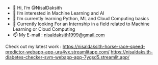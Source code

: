 - 👋 Hi, I’m @NisalDaksith
- 👀 I’m interested in Machine Learning and AI
- 🌱 I’m currently learning Python, ML and Cloud Computing basics
- 💞️ Currently looking For an Internship in a field related to Machine Learning or Cloud Computing
- 📫 My E-mail : nisaldaksith1999@gmail.com

Check out my latest work : https://nisaldaksith-horse-race-speed-predictor-webapp-app-uru4vx.streamlitapp.com/
                           https://nisaldaksith-diabetes-checker-svm-webapp-app-7ygsd5.streamlit.app/

<!---
NisalDaksith/NisalDaksith is a ✨ special ✨ repository because its `README.md` (this file) appears on your GitHub profile.
You can click the Preview link to take a look at your changes.
--->
